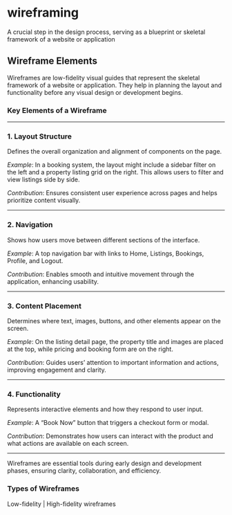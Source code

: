# wireframing
A crucial step in the design process, serving as a blueprint or skeletal framework of a website or application
## Wireframe Elements
Wireframes are low-fidelity visual guides that represent the skeletal framework of a website or application. They help in planning the layout and functionality before any visual design or development begins.

###  Key Elements of a Wireframe

---

### 1. **Layout Structure**
Defines the overall organization and alignment of components on the page.

 *Example*: In a booking system, the layout might include a sidebar filter on the left and a property listing grid on the right. This allows users to filter and view listings side by side.

 *Contribution*: Ensures consistent user experience across pages and helps prioritize content visually.

---

### 2. **Navigation**
Shows how users move between different sections of the interface.

 *Example*: A top navigation bar with links to Home, Listings, Bookings, Profile, and Logout.

 *Contribution*: Enables smooth and intuitive movement through the application, enhancing usability.

---

### 3. **Content Placement**
Determines where text, images, buttons, and other elements appear on the screen.

 *Example*: On the listing detail page, the property title and images are placed at the top, while pricing and booking form are on the right.

 *Contribution*: Guides users’ attention to important information and actions, improving engagement and clarity.

---

### 4. **Functionality**
Represents interactive elements and how they respond to user input.

 *Example*: A “Book Now” button that triggers a checkout form or modal.

 *Contribution*: Demonstrates how users can interact with the product and what actions are available on each screen.

---

Wireframes are essential tools during early design and development phases, ensuring clarity, collaboration, and efficiency.
### Types of Wireframes
 Low-fidelity                                                     | High-fidelity wireframes
